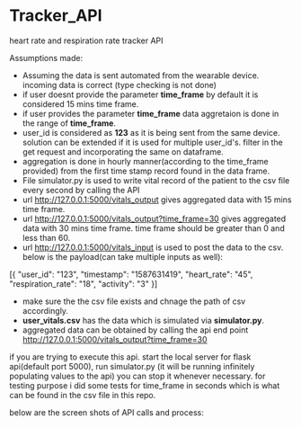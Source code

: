 # Tracker_API

heart rate and respiration rate tracker API

Assumptions made:
* Assuming the data is sent automated from the wearable device. incoming data is correct (type checking is not done)
* if user doesnt provide the parameter **time_frame** by default it is considered 15 mins time frame.
* if user provides the parameter **time_frame** data aggretaion is done in the range of **time_frame**.
* user_id is considered as **123** as it is being sent from the same device. solution can be extended if it is used for multiple user_id's. filter in the get request and incorporating the same on dataframe.
* aggregation is done in hourly manner(according to the time_frame provided) from the first time stamp record found in the data frame.
* File simulator.py is used to write vital record of the patient to the csv file every second by calling the API
* url http://127.0.0.1:5000/vitals_output gives aggregated data with 15 mins time frame.
* url http://127.0.0.1:5000/vitals_output?time_frame=30 gives aggregated data with 30 mins time frame. time frame should be greater than 0 and less than 60.
* url http://127.0.0.1:5000/vitals_input is used to post the data to the csv. below is the payload(can take multiple inputs as well):

[{
    "user_id": "123",
    "timestamp": "1587631419",
    "heart_rate": "45",
    "respiration_rate": "18",
    "activity": "3"
}] 

* make sure the the csv file exists and chnage the path of csv accordingly.
* **user_vitals.csv** has the data which is simulated via **simulator.py**.
* aggregated data can be obtained by calling the api end point http://127.0.0.1:5000/vitals_output?time_frame=30

if you are trying to execute this api. start the local server for flask api(default port 5000), run simulator.py (it will be running infinitely populating values to the api) you can stop it whenever necessary. for testing purpose i did some tests for time_frame in seconds which is what can be found in the csv file in this repo.

below are the screen shots of API calls and process:


